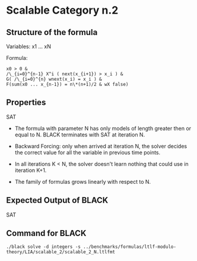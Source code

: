 # Scalable Category n.2

## Structure of the formula

Variables: x1 ... xN

Formula:
```
x0 > 0 &
/\_{i=0}^{n-1} X^i ( next(x_{i+1}) > x_i ) & 
G( /\_{i=0}^{n} wnext(x_i) = x_i ) & 
F(sum(x0 ... x_{n-1}) = n\*(n+1)/2 & wX false)
```

## Properties

SAT

- The formula with parameter N has only models of length greater then or equal
  to N. BLACK terminates with SAT at iteration N.

- Backward Forcing: only when arrived at iteration N, the solver decides the
  correct value for all the variable in previous time points.

- In all iterations K < N, the solver doesn't learn nothing that could use in
  iteration K+1.

- The family of formulas grows linearly with respect to N.


## Expected Output of BLACK

SAT

## Command for BLACK

```
./black solve -d integers -s ../benchmarks/formulas/ltlf-modulo-theory/LIA/scalable_2/scalable_2_N.ltlfmt
```
